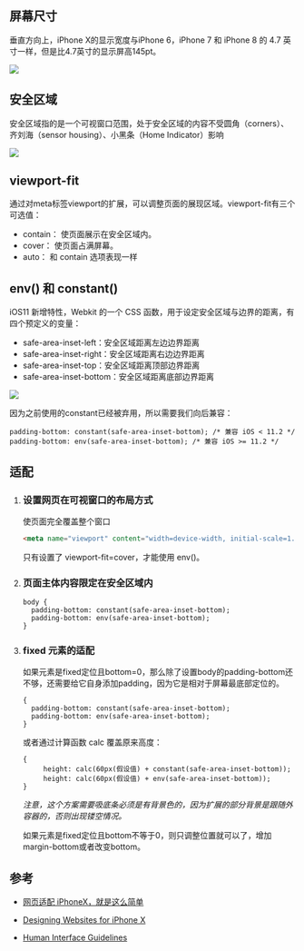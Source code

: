 ## 屏幕尺寸

垂直方向上，iPhone X的显示宽度与iPhone 6，iPhone 7 和 iPhone 8 的 4.7 英寸一样，但是比4.7英寸的显示屏高145pt。

![](http://ww1.sinaimg.cn/large/6d691ee6ly1foy9044tnej21740pswg4.jpg)

## 安全区域

安全区域指的是一个可视窗口范围，处于安全区域的内容不受圆角（corners）、齐刘海（sensor housing）、小黑条（Home Indicator）影响

![](http://ww1.sinaimg.cn/large/6d691ee6ly1foy98uakmaj219e0lumyi.jpg)

## viewport-fit

通过对meta标签viewport的扩展，可以调整页面的展现区域。viewport-fit有三个可选值：

* contain： 使页面展示在安全区域内。
* cover： 使页面占满屏幕。
* auto： 和 contain 选项表现一样

## env() 和 constant()

iOS11 新增特性，Webkit 的一个 CSS 函数，用于设定安全区域与边界的距离，有四个预定义的变量：

* safe-area-inset-left：安全区域距离左边边界距离
* safe-area-inset-right：安全区域距离右边边界距离
* safe-area-inset-top：安全区域距离顶部边界距离
* safe-area-inset-bottom：安全区域距离底部边界距离

![](https://webkit.org/wp-content/uploads/safe-areas-1.png)



因为之前使用的constant已经被弃用，所以需要我们向后兼容：

```
padding-bottom: constant(safe-area-inset-bottom); /* 兼容 iOS < 11.2 */
padding-bottom: env(safe-area-inset-bottom); /* 兼容 iOS >= 11.2 */
```

## 适配 

1. ### 设置网页在可视窗口的布局方式

   使页面完全覆盖整个窗口

   ```html
   <meta name="viewport" content="width=device-width, initial-scale=1.0, minimum-scale=1.0, maximum-scale=1.0, user-scalable=no, viewport-fit=cover"/>
   ```
   只有设置了 viewport-fit=cover，才能使用 env()。

2. ### 页面主体内容限定在安全区域内

   ```
   body {
     padding-bottom: constant(safe-area-inset-bottom);
     padding-bottom: env(safe-area-inset-bottom);
   }
   ```

3. ### fixed 元素的适配

   如果元素是fixed定位且bottom=0，那么除了设置body的padding-bottom还不够，还需要给它自身添加padding，因为它是相对于屏幕最底部定位的。

   ```
   {
     padding-bottom: constant(safe-area-inset-bottom);
     padding-bottom: env(safe-area-inset-bottom);
   }
   ```


   或者通过计算函数 calc 覆盖原来高度：

   ```
   {
        height: calc(60px(假设值) + constant(safe-area-inset-bottom));
        height: calc(60px(假设值) + env(safe-area-inset-bottom));
   }
   ```

   *注意，这个方案需要吸底条必须是有背景色的，因为扩展的部分背景是跟随外容器的，否则出现镂空情况。*

   如果元素是fixed定位且bottom不等于0，则只调整位置就可以了，增加margin-bottom或者改变bottom。

## 参考

* [网页适配 iPhoneX，就是这么简单](https://aotu.io/notes/2017/11/27/iphonex/index.html)

* [Designing Websites for iPhone X](https://webkit.org/blog/7929/designing-websites-for-iphone-x/)

* [Human Interface Guidelines](https://developer.apple.com/ios/human-interface-guidelines/overview/iphone-x/)
